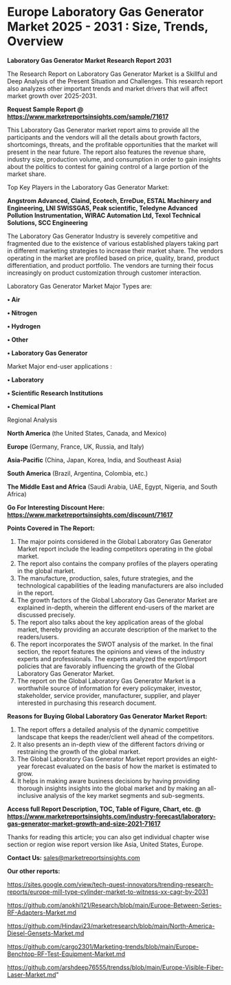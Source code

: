 # Europe Laboratory Gas Generator Market 2025 - 2031 : Size, Trends, Overview

<strong>Laboratory Gas Generator Market Research Report 2031</strong>

The Research Report on Laboratory Gas Generator Market is a Skillful and Deep Analysis of the Present Situation and Challenges. This research report also analyzes other important trends and market drivers that will affect market growth over 2025-2031.

<strong>Request Sample Report @ <a href=https://www.marketreportsinsights.com/sample/71617>https://www.marketreportsinsights.com/sample/71617</a></strong>

This Laboratory Gas Generator market report aims to provide all the participants and the vendors will all the details about growth factors, shortcomings, threats, and the profitable opportunities that the market will present in the near future. The report also features the revenue share, industry size, production volume, and consumption in order to gain insights about the politics to contest for gaining control of a large portion of the market share.

Top Key Players in the Laboratory Gas Generator Market:

<strong>Angstrom Advanced, Claind, Ecotech, ErreDue, ESTAL Machinery and Engineering, LNI SWISSGAS, Peak scientific, Teledyne Advanced Pollution Instrumentation, WIRAC Automation Ltd, Texol Technical Solutions, SCC Engineering</strong>

The Laboratory Gas Generator Industry is severely competitive and fragmented due to the existence of various established players taking part in different marketing strategies to increase their market share. The vendors operating in the market are profiled based on price, quality, brand, product differentiation, and product portfolio. The vendors are turning their focus increasingly on product customization through customer interaction.

Laboratory Gas Generator Market Major Types are:

<strong>• Air

• Nitrogen

• Hydrogen

• Other

• Laboratory Gas Generator</strong>

Market Major end-user applications :

<strong>• Laboratory

• Scientific Research Institutions

• Chemical Plant</strong>

Regional Analysis

</u><strong><b>North America</b></strong> (the United States, Canada, and Mexico)

<strong><b>Europe </b></strong>(Germany, France, UK, Russia, and Italy)

<strong><b>Asia-Pacific</b></strong> (China, Japan, Korea, India, and Southeast Asia)

<strong><b>South America</b></strong> (Brazil, Argentina, Colombia, etc.)

<strong><b>The Middle East and Africa</b></strong> (Saudi Arabia, UAE, Egypt, Nigeria, and South Africa)

<strong>Go For Interesting Discount Here: <a href=https://www.marketreportsinsights.com/discount/71617>https://www.marketreportsinsights.com/discount/71617</a></strong>

<strong>Points Covered in The Report:</strong>
<ol>
  <li>The major points considered in the Global Laboratory Gas Generator Market report include the leading competitors operating in the global market.</li>
  <li>The report also contains the company profiles of the players operating in the global market.</li>
  <li>The manufacture, production, sales, future strategies, and the technological capabilities of the leading manufacturers are also included in the report.</li>
  <li>The growth factors of the Global Laboratory Gas Generator Market are explained in-depth, wherein the different end-users of the market are discussed precisely.</li>
  <li>The report also talks about the key application areas of the global market, thereby providing an accurate description of the market to the readers/users.</li>
  <li>The report incorporates the SWOT analysis of the market. In the final section, the report features the opinions and views of the industry experts and professionals. The experts analyzed the export/import policies that are favorably influencing the growth of the Global Laboratory Gas Generator Market.</li>
  <li>The report on the Global Laboratory Gas Generator Market is a worthwhile source of information for every policymaker, investor, stakeholder, service provider, manufacturer, supplier, and player interested in purchasing this research document.</li>
</ol>
<strong>Reasons for Buying Global Laboratory Gas Generator Market Report:</strong>

<ol>
  <li>The report offers a detailed analysis of the dynamic competitive landscape that keeps the reader/client well ahead of the competitors.</li>
  <li>It also presents an in-depth view of the different factors driving or restraining the growth of the global market.</li>
  <li>The Global Laboratory Gas Generator Market report provides an eight-year forecast evaluated on the basis of how the market is estimated to grow.</li>
  <li>It helps in making aware business decisions by having providing thorough insights insights into the global market and by making an all-inclusive analysis of the key market segments and sub-segments.</li>
</ol>
<strong>Access full Report Description, TOC, Table of Figure, Chart, etc. @ <a href=https://www.marketreportsinsights.com/industry-forecast/laboratory-gas-generator-market-growth-and-size-2021-71617>https://www.marketreportsinsights.com/industry-forecast/laboratory-gas-generator-market-growth-and-size-2021-71617</a></strong>


Thanks for reading this article; you can also get individual chapter wise section or region wise report version like Asia, United States, Europe.

<strong>Contact Us:</strong>
sales@marketreportsinsights.com

<strong>Our other reports:</strong>

<a href=https://sites.google.com/view/tech-quest-innovators/trending-research-reports/europe-mill-type-cylinder-market-to-witness-xx-cagr-by-2031>https://sites.google.com/view/tech-quest-innovators/trending-research-reports/europe-mill-type-cylinder-market-to-witness-xx-cagr-by-2031</a>

<a href=https://github.com/anokhi121/Research/blob/main/Europe-Between-Series-RF-Adapters-Market.md>https://github.com/anokhi121/Research/blob/main/Europe-Between-Series-RF-Adapters-Market.md</a>

<a href=https://github.com/Hindavi23/marketresearch/blob/main/North-America-Diesel-Gensets-Market.md>https://github.com/Hindavi23/marketresearch/blob/main/North-America-Diesel-Gensets-Market.md</a>

<a href=https://github.com/cargo2301/Marketing-trends/blob/main/Europe-Benchtop-RF-Test-Equipment-Market.md>https://github.com/cargo2301/Marketing-trends/blob/main/Europe-Benchtop-RF-Test-Equipment-Market.md</a>

<a href=https://github.com/arshdeep76555/trendss/blob/main/Europe-Visible-Fiber-Laser-Market.md>https://github.com/arshdeep76555/trendss/blob/main/Europe-Visible-Fiber-Laser-Market.md</a>"
